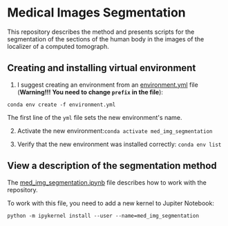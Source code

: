 # Medical Images Segmentation
This repository describes the method and presents scripts for the segmentation of the sections of the human body in the images of the localizer of a computed tomograph.

## Creating and installing virtual environment
1. I suggest creating an environment from an [environment.yml](https://github.com/AlexeyPopov1997/MedicalImagesSegmentation/blob/master/environment.yml) file (**Warning!!! You need to change `prefix` in the file**):

`conda env create -f environment.yml`

The first line of the `yml` file sets the new environment's name.

2. Activate the new environment:`conda activate med_img_segmentation`

3. Verify that the new environment was installed correctly: `conda env list`

## View a description of the segmentation method
The [med_img_segmentation.ipynb](https://github.com/AlexeyPopov1997/MedicalImagesSegmentation/blob/master/med_img_segmentation.ipynb) file describes how to work with the repository.

To work with this file, you need to add a new kernel to Jupiter Notebook:

`python -m ipykernel install --user --name=med_img_segmentation`
